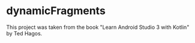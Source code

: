 # dynamicFragments
This project was taken from the book "Learn Android Studio 3 with Kotlin" by Ted Hagos.
